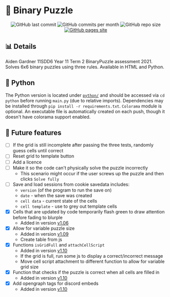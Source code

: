 # :jigsaw: Binary Puzzle
<div id="badges" align="center">
    <img src="https://img.shields.io/github/last-commit/aiden2480/binary-puzzle?color=7289DA&logoColor=23272A&style=flat-square" alt="GitHub last commit" />
    <img src="https://img.shields.io/github/commit-activity/m/aiden2480/binary-puzzle?color=7289DA&logoColor=23272A&style=flat-square" alt="GitHub commits per month" />
    <img src="https://img.shields.io/github/repo-size/aiden2480/binary-puzzle?color=7289DA&logoColor=23272A&style=flat-square" alt="GitHub repo size" />
    <a href="https://aiden2480.github.io/binary-puzzle/" target="_blank">
        <img src="https://img.shields.io/badge/website-click%20here-7289DA?logoColor=23272A&style=flat-square" alt="GitHub pages site" />
    </a>
</div>

## :bar_chart: Details
Aiden Gardner 11SDD6 Year 11 Term 2 BinaryPuzzle assessment 2021.
Solves 6x6 binary puzzles using three rules. Available in HTML and Python.

## :snake: Python
The Python version is located under [`python/`](./python) and should be accessed via `cd python` before running `main.py` (due to relative imports).
Dependencies may be installed through `pip install -r requirements.txt`. `Colorama` module is optional.
An executable file is automatically created on each push, though it doesn't have colorama support enabled.

## :memo: Future features
- [ ] If the grid is still incomplete after passing the three tests, randomly guess cells until correct
- [ ] Reset grid to template button
- [ ] Add a licence
- [ ] Make it so the code can't physically solve the puzzle incorrectly
    - This scenario might occur if the user screws up the puzzle and then clicks `Solve fully`
- [ ] Save and load sessions from cookie savedata includes:
    - `version` (of the program to run the save on)
    - `date` - when the save was created
    - `cell data` - current state of the cells
    - `cell template` - use to grey out template cells
- [x] Cells that are updated by code temporarily flash green to draw attention before fading to blurple
    - Added in version [v1.06](https://aiden2480.github.io/binary-puzzle/puz106.html)
- [x] Allow for variable puzzle size
    - Added in version [v1.09](https://aiden2480.github.io/binary-puzzle/puz109.html)
    - Create table from js
- [x] Functions `isGridFull` and `attachCellScript`
    - Added in version [v1.10](https://aiden2480.github.io/binary-puzzle/puz110.html)
    - If the grid is full, run some js to display a correct/incorrect message
    - Move cell script attachment to different function to allow for variable grid size
- [x] Function that checks if the puzzle is correct when all cells are filled in
    - Added in version [v1.10](https://aiden2480.github.io/binary-puzzle/puz110.html)
- [x] Add opengraph tags for discord embeds
    - Added in version [v1.10](https://aiden2480.github.io/binary-puzzle/puz110.html)
